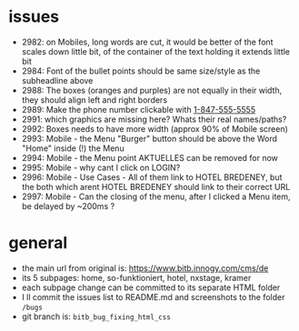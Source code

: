 # issues

* 2982: on Mobiles, long words are cut, it would be better of the font scales down little bit, of the container of the text holding it extends little bit
* 2984: Font of the bullet points should be same size/style as the subheadline above
* 2988: The boxes (oranges and purples) are not equally in their width, they should align left and right borders
* 2989: Make the phone number clickable with <a href="tel:1-847-555-5555">1-847-555-5555</a> 
* 2991: which graphics are missing here? Whats their real names/paths?
* 2992: Boxes needs to have more width (approx 90% of Mobile screen)
* 2993: Mobile - the Menu "Burger" button should be above the Word "Home" inside (!) the Menu
* 2994: Mobile - the Menu point AKTUELLES can be removed for now
* 2995: Mobile - why cant I click on LOGIN?
* 2996: Mobile - Use Cases - All of them link to HOTEL BREDENEY, but the both which arent HOTEL BREDENEY should link to their correct URL
* 2997: Mobile - Can the closing of the menu, after I clicked a Menu item, be delayed by ~200ms ?



# general

* the main url from original is: https://www.bitb.innogy.com/cms/de
* its 5 subpages: home, so-funktioniert, hotel, nxstage, kramer
* each subpage change can be committed to its separate HTML folder
* I ll commit the issues list to README.md and screenshots to the folder `/bugs`
* git branch is: `bitb_bug_fixing_html_css`